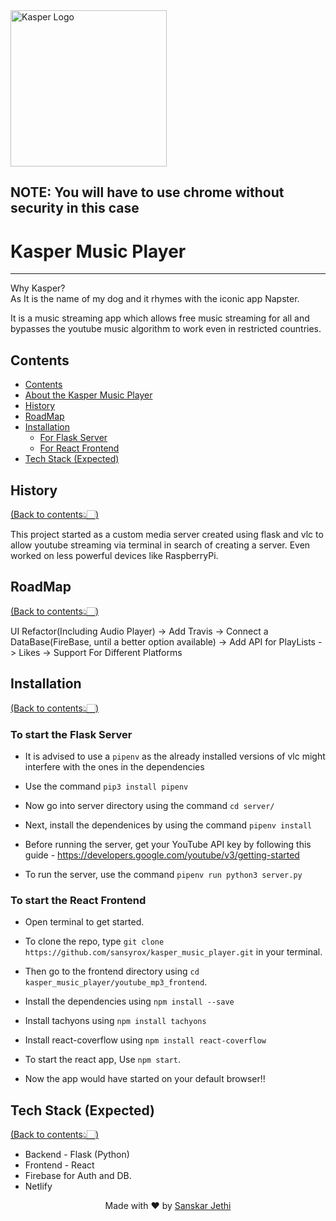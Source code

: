 ﻿<img src="Logo/logo.png" width="250" title="Kasper Logo">

## NOTE: You will have to use chrome without security in this case

# Kasper Music Player

---

Why Kasper? <br>
As It is the name of my dog and it rhymes with the iconic app Napster.

It is a music streaming app which allows free music streaming for all and bypasses the youtube music algorithm to work even in restricted countries.

## Contents

- [Contents](#contents)
- [About the Kasper Music Player](#kasper-music-player)
- [History](#history)
- [RoadMap](#roadmap)
- [Installation](#installation)
  - [For Flask Server](#to-start-the-flask-server)
  - [For React Frontend](#to-start-the-react-frontend)
- [Tech Stack (Expected)](#tech-stack-expected)

## History

[(Back to contents👆🏻)](#contents)

<p> This project started as a custom media server created using flask and vlc to allow youtube streaming via terminal in search of creating a server. Even worked on less powerful devices like RaspberryPi.</p>

## RoadMap

[(Back to contents👆🏻)](#contents)

UI Refactor(Including Audio Player) -> Add Travis -> Connect a DataBase(FireBase, until a better option available) -> Add API for PlayLists -> Likes -> Support For Different Platforms

## Installation

[(Back to contents👆🏻)](#contents)

### To start the Flask Server

- It is advised to use a `pipenv` as the already installed versions of vlc might interfere with the ones in the dependencies

- Use the command `pip3 install pipenv`

- Now go into server directory using the command `cd server/`

- Next, install the dependenices by using the command `pipenv install`

- Before running the server, get your YouTube API key by following this guide - https://developers.google.com/youtube/v3/getting-started

- To run the server, use the command `pipenv run python3 server.py`

### To start the React Frontend

- Open terminal to get started.

- To clone the repo, type `git clone https://github.com/sansyrox/kasper_music_player.git` in your terminal.

- Then go to the frontend directory using `cd kasper_music_player/youtube_mp3_frontend`.

- Install the dependencies using `npm install --save`

- Install tachyons using `npm install tachyons`

- Install react-coverflow using `npm install react-coverflow`

- To start the react app, Use `npm start`.

- Now the app would have started on your default browser!!

## Tech Stack (Expected)

[(Back to contents👆🏻)](#contents)

- Backend - Flask (Python)
- Frontend - React
- Firebase for Auth and DB.
- Netlify
<p align="center"> Made with ❤ by <a href="https://github.com/stealthanthrax">Sanskar Jethi</a></p>
